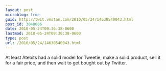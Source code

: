 ```yaml
---
layout: post
microblog: true
guid: http://twit.vmstan.com/2010/05/24/14630540043.html
post_id: 3048006
date: 2010-05-24T09:36:38-0600
lastmod: 2010-05-24T09:36:38-0600
type: post
url: /2010/05/24/14630540043.html
---
```

At least Atebits had a solid model for Tweetie, make a solid product, sell it for a fair price, and then wait to get bought out by Twitter.
